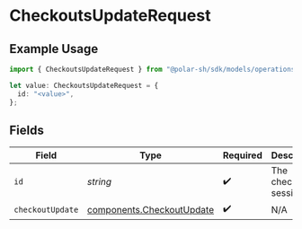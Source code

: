 # CheckoutsUpdateRequest

## Example Usage

```typescript
import { CheckoutsUpdateRequest } from "@polar-sh/sdk/models/operations/checkoutsupdate.js";

let value: CheckoutsUpdateRequest = {
  id: "<value>",
};
```

## Fields

| Field                                                                  | Type                                                                   | Required                                                               | Description                                                            |
| ---------------------------------------------------------------------- | ---------------------------------------------------------------------- | ---------------------------------------------------------------------- | ---------------------------------------------------------------------- |
| `id`                                                                   | *string*                                                               | :heavy_check_mark:                                                     | The checkout session ID.                                               |
| `checkoutUpdate`                                                       | [components.CheckoutUpdate](../../models/components/checkoutupdate.md) | :heavy_check_mark:                                                     | N/A                                                                    |